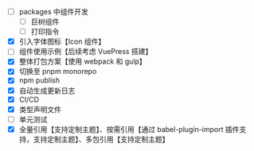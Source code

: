 - [ ] packages 中组件开发
  - [ ] 巨树组件
  - [ ] 打印指令
- [x] 引入字体图标【Icon 组件】
- [ ] 组件使用示例【后续考虑 VuePress 搭建】
- [x] 整体打包方案【使用 webpack 和 gulp】
- [x] 切换至 pnpm monorepo
- [x] npm publish
- [x] 自动生成更新日志
- [x] CI/CD
- [x] 类型声明文件
- [ ] 单元测试
- [x] 全量引用【支持定制主题】、按需引用【通过 babel-plugin-import 插件支持，支持定制主题】、多包引用【支持定制主题】
